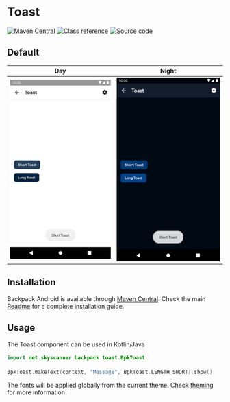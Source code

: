 # Toast

[![Maven Central](https://img.shields.io/maven-central/v/net.skyscanner.backpack/backpack-android)](https://search.maven.org/artifact/net.skyscanner.backpack/backpack-android)
[![Class reference](https://img.shields.io/badge/Class%20reference-Android-blue)](https://backpack.github.io/android/Backpack/net.skyscanner.backpack.toast)
[![Source code](https://img.shields.io/badge/Source%20code-GitHub-lightgrey)](https://github.com/Skyscanner/backpack-android/tree/main/Backpack/src/main/java/net/skyscanner/backpack/toast)

## Default

| Day | Night |
| --- | --- |
| ![Toast component](https://raw.githubusercontent.com/Skyscanner/backpack-android/main/docs/view/Toast/screenshots/default.png) |![Toast component - dark mode](https://raw.githubusercontent.com/Skyscanner/backpack-android/main/docs/view/Toast/screenshots/default_dm.png) |

## Installation

Backpack Android is available through [Maven Central](https://search.maven.org/artifact/net.skyscanner.backpack/backpack-android). Check the main [Readme](https://github.com/skyscanner/backpack-android#installation) for a complete installation guide.

## Usage

The Toast component can be used in Kotlin/Java

```Kotlin
import net.skyscanner.backpack.toast.BpkToast

BpkToast.makeText(context, "Message", BpkToast.LENGTH_SHORT).show()
```

The fonts will be applied globally from the current theme. Check [theming](https://github.com/Skyscanner/backpack-android/blob/main/docs/view/THEMING.md) for more information.
